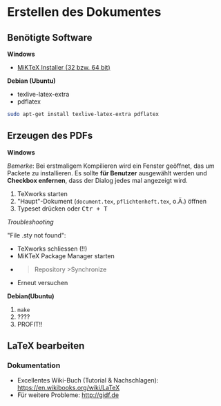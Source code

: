 # Erstellen des Dokumentes

## Benötigte Software

**Windows**
* [MiKTeX Installer (32 bzw. 64 bit)](http://www.miktex.org/download)

**Debian (Ubuntu)**
* texlive-latex-extra
* pdflatex

```bash
sudo apt-get install texlive-latex-extra pdflatex
```

## Erzeugen des PDFs
**Windows**

*Bemerke*: Bei erstmaligem Kompilieren wird ein Fenster geöffnet, das um Packete zu installieren.
Es sollte **für Benutzer** ausgewählt werden und **Checkbox enfernen**, dass der Dialog jedes mal angezeigt wird.

  1. TeXworks starten
  2. "Haupt"-Dokument (`document.tex`, `pflichtenheft.tex`, o.Ä.) öffnen
  3. Typeset drücken oder <kbd>Ctr + T</kbd>

*Troubleshooting*

"File <something>.sty not found":
 * TeXworks schliessen (!!)
 * MiKTeX Package Manager starten
 * >Repository >Synchronize
 * Erneut versuchen

**Debian(Ubuntu)**
  
  1. ``make``
  2. ????
  3. PROFIT!!

## LaTeX bearbeiten
### Dokumentation
  * Excellentes Wiki-Buch (Tutorial & Nachschlagen): https://en.wikibooks.org/wiki/LaTeX
  * Für weitere Probleme: http://gidf.de
